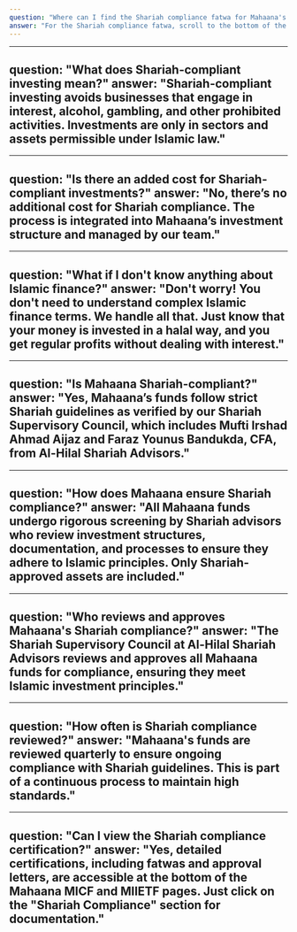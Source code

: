 ```yaml
---
question: "Where can I find the Shariah compliance fatwa for Mahaana's funds?"
answer: "For the Shariah compliance fatwa, scroll to the bottom of the MICF or MIIETF pages and click on "Shariah Compliance.""
---
```


---
question: "What does Shariah-compliant investing mean?"
answer: "Shariah-compliant investing avoids businesses that engage in interest, alcohol, gambling, and other prohibited activities. Investments are only in sectors and assets permissible under Islamic law."
---

---
question: "Is there an added cost for Shariah-compliant investments?"
answer: "No, there’s no additional cost for Shariah compliance. The process is integrated into Mahaana’s investment structure and managed by our team."
---

---
question: "What if I don't know anything about Islamic finance?"
answer: "Don't worry! You don't need to understand complex Islamic finance terms. We handle all that. Just know that your money is invested in a halal way, and you get regular profits without dealing with interest."
---

---
question: "Is Mahaana Shariah-compliant?"
answer: "Yes, Mahaana’s funds follow strict Shariah guidelines as verified by our Shariah Supervisory Council, which includes Mufti Irshad Ahmad Aijaz and Faraz Younus Bandukda, CFA, from Al-Hilal Shariah Advisors."
---

---
question: "How does Mahaana ensure Shariah compliance?"
answer: "All Mahaana funds undergo rigorous screening by Shariah advisors who review investment structures, documentation, and processes to ensure they adhere to Islamic principles. Only Shariah-approved assets are included."
---

---
question: "Who reviews and approves Mahaana's Shariah compliance?"
answer: "The Shariah Supervisory Council at Al-Hilal Shariah Advisors reviews and approves all Mahaana funds for compliance, ensuring they meet Islamic investment principles."
---

---
question: "How often is Shariah compliance reviewed?"
answer: "Mahaana's funds are reviewed quarterly to ensure ongoing compliance with Shariah guidelines. This is part of a continuous process to maintain high standards."
---

---
question: "Can I view the Shariah compliance certification?"
answer: "Yes, detailed certifications, including fatwas and approval letters, are accessible at the bottom of the Mahaana MICF and MIIETF pages. Just click on the "Shariah Compliance" section for documentation."
---